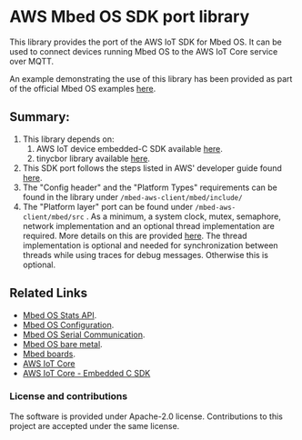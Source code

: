 # AWS Mbed OS SDK port library

This library provides the port of the AWS IoT SDK for Mbed OS. It can be used to connect devices running Mbed OS to the AWS IoT Core service over MQTT.

An example demonstrating the use of this library has been provided as part of the official Mbed OS examples [here](https://github.com/ARMmbed/mbed-os-example-aws.git).

## Summary:

1. This library depends on:
   1. AWS IoT device embedded-C SDK available [here](https://github.com/aws/aws-iot-device-sdk-embedded-C).
   1. tinycbor library available [here](https://github.com/intel/tinycbor.git\#755f9ef932f9830a63a712fd2ac971d838b131f1).
1. This SDK port follows the steps listed in AWS' developer guide found [here](https://docs.aws.amazon.com/freertos/latest/lib-ref/c-sdk/main/guide_developer.html).
1. The "Config header" and the "Platform Types" requirements can be found in the library under `/mbed-aws-client/mbed/include/`
1. The "Platform layer" port can be found under `/mbed-aws-client/mbed/src` . As a minimum, a system clock, mutex, semaphore, network implementation and an optional thread implementation are required. More details on this are provided [here](https://docs.aws.amazon.com/freertos/latest/lib-ref/c-sdk/platform/index.html#platform). The thread implementation is optional and needed for synchronization between threads while using traces for debug messages. Otherwise this is optional.

## Related Links

* [Mbed OS Stats API](https://os.mbed.com/docs/latest/apis/mbed-statistics.html).
* [Mbed OS Configuration](https://os.mbed.com/docs/latest/reference/configuration.html).
* [Mbed OS Serial Communication](https://os.mbed.com/docs/latest/tutorials/serial-communication.html).
* [Mbed OS bare metal](https://os.mbed.com/docs/mbed-os/latest/reference/mbed-os-bare-metal.html).
* [Mbed boards](https://os.mbed.com/platforms/).
* [AWS IoT Core](https://aws.amazon.com/fr/iot-core/)
* [AWS IoT Core - Embedded C SDK](https://github.com/aws/aws-iot-device-sdk-embedded-C/tree/v4_beta)

### License and contributions

The software is provided under Apache-2.0 license. Contributions to this project are accepted under the same license.